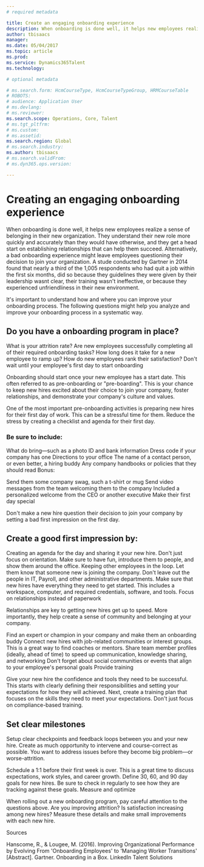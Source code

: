 ```yaml
---
# required metadata

title: Create an engaging onboarding experience
description: When onboarding is done well, it helps new employees realize a sense of belonging in their new organization.
author: tbisaacs
manager:
ms.date: 05/04/2017
ms.topic: article
ms.prod:
ms.service: Dynamics365Talent
ms.technology:

# optional metadata

# ms.search.form: HcmCourseType, HcmCourseTypeGroup, HRMCourseTable
# ROBOTS:
# audience: Application User
# ms.devlang:
# ms.reviewer:
ms.search.scope: Operations, Core, Talent
# ms.tgt_pltfrm:
# ms.custom:
# ms.assetid:
ms.search.region: Global
# ms.search.industry:
ms.author: tbisaacs
# ms.search.validFrom:
# ms.dyn365.ops.version:

---
```


# Creating an engaging onboarding experience

When onboarding is done well, it helps new employees realize a sense of belonging in their new organization. They understand their new role more quickly and accurately than they would have otherwise, and they get a head start on establishing relationships that can help them succeed. Alternatively, a bad onboarding experience might leave employees questioning their decision to join your organization. A stude conducted by Gartner in 2014 found that nearly a third of the 1,005 respondents who had quit a job within the first six months, did so because they guidelines they were given by their leadership wasnt clear, their training wasn't ineffective, or because they experienced unfriendliness in their new environment.

It's important to understand how and where you can improve your onboarding process. The following questions might help you analyze and improve your onboarding process in a systematic way.

## Do you have a onboarding program in place?
What is your attrition rate?
Are new employees successfully completing all of their required onboarding tasks?
How long does it take for a new employee to ramp up?
How do new employees rank their satisfaction?
Don't wait until your employee's first day to start onboarding

Onboarding should start once your new employee has a start date. This often referred to as pre-onboarding or "pre-boarding". This is your chance to keep new hires excited about their choice to join your company, foster relationships, and demonstrate your company's culture and values.

One of the most important pre-onboarding activities is preparing new hires for their first day of work. This can be a stressful time for them. Reduce the stress by creating a checklist and agenda for their first day.

### Be sure to include:

What do bring—such as a photo ID and bank information
Dress code if your company has one
Directions to your office
The name of a contact person, or even better, a hiring buddy
Any company handbooks or policies that they should read
Bonus:

Send them some company swag, such a t-shirt or mug
Send video messages from the team welcoming them to the company
Included a personalized welcome from the CEO or another executive
Make their first day special

Don't make a new hire question their decision to join your company by setting a bad first impression on the first day.

## Create a good first impression by:

Creating an agenda for the day and sharing it your new hire. Don't just focus on orientation. Make sure to have fun, introduce them to people, and show them around the office.
Keeping other employees in the loop. Let them know that someone new is joining the company. Don't leave out the people in IT, Payroll, and other administrative departments.
Make sure that new hires have everything they need to get started. This includes a workspace, computer, and required credentials, software, and tools.
Focus on relationships instead of paperwork

Relationships are key to getting new hires get up to speed. More importantly, they help create a sense of community and belonging at your company.

Find an expert or champion in your company and make them an onboarding buddy
Connect new hires with job-related communities or interest groups. This is a great way to find coaches or mentors.
Share team member profiles (ideally, ahead of time) to speed up communication, knowledge sharing, and networking
Don't forget about social communities or events that align to your employee's personal goals
Provide training

Give your new hire the confidence and tools they need to be successful. This starts with clearly defining their responsibilities and setting your expectations for how they will achieved. Next, create a training plan that focuses on the skills they need to meet your expectations. Don't just focus on compliance-based training.

## Set clear milestones

Setup clear checkpoints and feedback loops between you and your new hire. Create as much opportunity to intervene and course-correct as possible. You want to address issues before they become big problem—or worse-attrition.

Schedule a 1:1 before their first week is over. This is a great time to discuss expectations, work styles, and career growth.
Define 30, 60, and 90 day goals for new hires. Be sure to check in regularly to see how they are tracking against these goals.
Measure and optimize

When rolling out a new onboarding program, pay careful attention to the questions above. Are you improving attrition? Is satisfaction increasing among new hires? Measure these details and make small improvements with each new hire.

Sources

Hanscome, R., & Lougee, M. (2016). Improving Organizational Performance by Evolving From 'Onboarding Employees' to 'Managing Worker Transitions' [Abstract]. Gartner.
Onboarding in a Box. LinkedIn Talent Solutions
